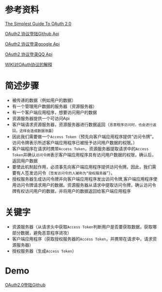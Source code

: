 # 参考资料

[The Simplest Guide To OAuth 2.0](https://medium.com/@darutk/the-simplest-guide-to-oauth-2-0-8c71bd9a15bb)

[OAuth2 协议登陆Github Api](https://github.com/ruanyf/node-oauth-demo)

[OAuth2 协议登录google Api](https://developers.google.com/identity/protocols/OAuth2)

[OAuth2 协议登录QQ Api](http://wiki.open.qq.com/wiki/mobile/OAuth2.0%E7%AE%80%E4%BB%8B)

[WIKI对OAuth协议的解释](https://zh.wikipedia.org/zh/%E5%BC%80%E6%94%BE%E6%8E%88%E6%9D%83)

# 简述步骤

- 被传递的数据（例如用户的数据）
- 有一个管理用户数据的服务器（资源服务器）
- 有一个客户端应用程序，想要访问用户的数据
- 资源服务器提供一个可访问Api
- 客户端请求资源服务器，资源服务器进行数据返回（`恶意程序访问时，也会进行返回，这样会造成数据泄露`）
- 因此我们需要做一个`Access Token`（预先向客户端应用程序提供“访问令牌”。访问令牌表示所述客户端应用程序已被授予访问用户数据的权限。）
- 客户端程序在请求时携带`Access Token`，资源服务器提取请求中的`Access Token`并确认`访问令牌`表示客户端应用程序具有访问用户数据的权限，确认后，返回用户数据
- 要使此机制起作用，必须事先向客户端应用程序提供访问令牌。因此，我们需要有人签发访问令（`签发访问令的人被称为“授权服务器”`）。
- 授权服务器生成访问令牌并向客户端应用程序发出访问令牌,客户端应用程序使用访问令牌请求用户的数据。资源服务器从请求中提取访问令牌，确认访问令牌有权访问用户的数据，并将用户的数据返回给客户端应用程序

# 关键字

- 资源服务器（从请求头中获取`Access Token`判断用户是否要获取数据，获取哪部分数据，避免恶意程序进攻）
- 客户端应用程序（获取授权服务器的`Access Token`，并携带在请求中，请求资源服务器）
- 授权服务器（生成`Access Token`）

# Demo

[OAuth2.0登陆Github](https://github.com/blacklisten/OAuth/tree/master/GithubOAuth2.0)